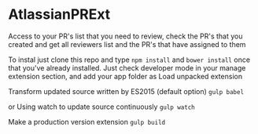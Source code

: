 # AtlassianPRExt

Access to your PR's list that you need to review, check the PR's that you created and get all reviewers list and the PR's that have assigned to them

To instal just clone this repo and type `npm install` and `bower install` once that you've already installed.
Just check developer mode in your manage extension section, and add your app folder as Load unpacked extension

Transform updated source written by ES2015 (default option)
`gulp babel`

or Using watch to update source continuously
`gulp watch`

Make a production version extension
`gulp build`
